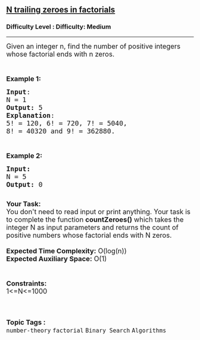 <h2><a href="https://www.geeksforgeeks.org/problems/n-trailing-zeroes-in-factorials5345/1?page=4&category=Binary%20Search&sortBy=submissions">N trailing zeroes in factorials</a></h2><h3>Difficulty Level : Difficulty: Medium</h3><hr><div class="problems_problem_content__Xm_eO"><p><span style="font-size:18px">Given an integer n, find the number of positive integers whose factorial ends with n zeros. </span></p>

<p>&nbsp;</p>

<p><span style="font-size:18px"><strong>Example 1:</strong></span></p>

<pre><span style="font-size:18px"><strong>Input</strong>:
N = 1
<strong>Output:</strong>&nbsp;5
<strong>Explanation</strong>:
5! = 120, 6! = 720, 7! = 5040, 
8! = 40320 and 9! = 362880.</span>
</pre>

<p>&nbsp;</p>

<p><span style="font-size:18px"><strong>Example 2:</strong></span></p>

<pre><span style="font-size:18px"><strong>Input:</strong>
N = 5
<strong>Output: </strong>0
</span></pre>

<p><br>
<span style="font-size:18px"><strong>Your Task:&nbsp;&nbsp;</strong><br>
You don't need to read input or print anything. Your task is to complete the function&nbsp;<strong>countZeroes()</strong>&nbsp;which takes the integer N as input parameters and returns the count of positive numbers whose factorial ends with N zeros.<br>
<br>
<strong>Expected Time Complexity:</strong> O(log(n))<br>
<strong>Expected Auxiliary Space:</strong> O(1)</span></p>

<p>&nbsp;</p>

<p><span style="font-size:18px"><strong>Constraints:</strong><br>
1&lt;=N&lt;=1000</span><br>
&nbsp;</p>
</div><br><p><span style=font-size:18px><strong>Topic Tags : </strong><br><code>number-theory</code>&nbsp;<code>factorial</code>&nbsp;<code>Binary Search</code>&nbsp;<code>Algorithms</code>&nbsp;